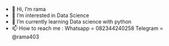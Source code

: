 - 👋 Hi, I’m rama
- 👀 I’m interested in Data Science 
- 🌱 I’m currently learning Data science with python
- 📫 How to reach me :
      Whatsapp = 082344240258
      Telegram = @rama403

<!---
arjunrama403a/arjunrama403a is a ✨ special ✨ repository because its `README.md` (this file) appears on your GitHub profile.
You can click the Preview link to take a look at your changes.
--->
